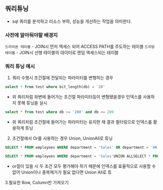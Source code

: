## 쿼리튜닝
- sql 쿼리를 분석하고 리소스 부하, 성능을 개선하는 작업을 의미한다.

### 사전에 알아둬야할 배경지 
`드라이븐 테이블`
    - JOIN시 먼저 엑세스 되어 ACCESS PATH를 주도하는 테이블
`드리빙 테이블`
    - JOIN시 선행 테이블의 데이터로 랜덤 엑세스되는 테이블



### 쿼리 튜닝 예시
1. 쿼리 수행시 조건절에 전달되는 파라미터를 변형하는 경우

```sql
select * from test where bit_length(db) = '20'
```

- 위 쿼리처럼 좌변에 들어가는 조건절 파라미터등이 변형됐을경우 인덱스를 사용하지 못해 튜닝을 실시

```sql
select * from test where db >= '200' and db <= 209
```
- 위 쿼리처럼 조건절에 들어가는 파라미터는 유지한 채 결과 필터링으로 인덱스를 활용하게 튜닝

2. 조건절에서 Or를 사용하는 경우 Union, UnionAll로 튜닝
```sql
SELECT * FROM employees WHERE department = 'Sales' OR department = 'HR';

SELECT * FROM employees WHERE department = 'Sales'UNION ALLSELECT * FROM employees WHERE department = 'HR';
```

- or절이 있을 시 두 조건 모두 평가해야 하기 때문에 인덱스를 효율적으로 사용할 수 없어 Union이나 중복제거가 필요 없다면 Union All로 튜 

3.필요한 Row, Column만 가져오기